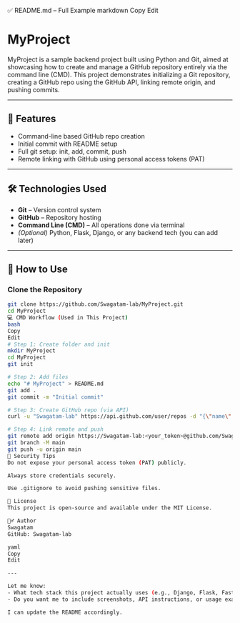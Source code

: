 ✅ README.md – Full Example
markdown
Copy
Edit
# MyProject

MyProject is a sample backend project built using Python and Git, aimed at showcasing how to create and manage a GitHub repository entirely via the command line (CMD). This project demonstrates initializing a Git repository, creating a GitHub repo using the GitHub API, linking remote origin, and pushing commits.

---

## 📁 Features

- Command-line based GitHub repo creation
- Initial commit with README setup
- Full git setup: init, add, commit, push
- Remote linking with GitHub using personal access tokens (PAT)

---

## 🛠️ Technologies Used

- **Git** – Version control system
- **GitHub** – Repository hosting
- **Command Line (CMD)** – All operations done via terminal
- *(Optional)* Python, Flask, Django, or any backend tech (you can add later)

---

## 🚀 How to Use

### Clone the Repository

```bash
git clone https://github.com/Swagatam-lab/MyProject.git
cd MyProject
💻 CMD Workflow (Used in This Project)
bash
Copy
Edit
# Step 1: Create folder and init
mkdir MyProject
cd MyProject
git init

# Step 2: Add files
echo "# MyProject" > README.md
git add .
git commit -m "Initial commit"

# Step 3: Create GitHub repo (via API)
curl -u "Swagatam-lab" https://api.github.com/user/repos -d "{\"name\":\"MyProject\"}"

# Step 4: Link remote and push
git remote add origin https://Swagatam-lab:<your_token>@github.com/Swagatam-lab/MyProject.git
git branch -M main
git push -u origin main
🔐 Security Tips
Do not expose your personal access token (PAT) publicly.

Always store credentials securely.

Use .gitignore to avoid pushing sensitive files.

📄 License
This project is open-source and available under the MIT License.

🙋‍♂️ Author
Swagatam
GitHub: Swagatam-lab

yaml
Copy
Edit

---

Let me know:
- What tech stack this project actually uses (e.g., Django, Flask, FastAPI)?
- Do you want me to include screenshots, API instructions, or usage examples?

I can update the README accordingly.
